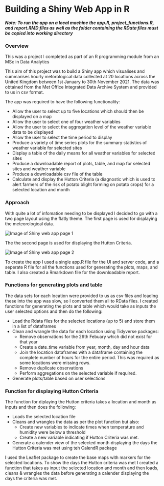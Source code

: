 
# Building a Shiny Web App in R  
***Note: To run the app on a local machine the app.R, project_functions.R, and report.RMD files as well as the folder containing the RData files must be copied into working directory*** 

### Overview

This was a project I completed as part of an R programming module from an MSc in Data Analytics  

This aim of this project was to build a Shiny app which visualises and summarises hourly metorological data collected at 20 locations across the United Kingdom between 1st January to 30th November 2021. The data was obtained from the Met Office Integrated Data Archive System and provided to us in csv format.
  
The app was required to have the following functionality:
- Allow the user to select up to five locations which should then be displayed on a map
- Allow the user to select one of four weather variables
- Allow the user to select the aggregation level of the weather variable data to be displayed
- Allow the user to select the time period to display
- Produce a variety of time series plots for the summary statistics of weather variable for selected sites
- Display a table of the daily means for all weather variables for selected sites
- Produce a downloadable report of plots, table, and map for selected sites and weather variable
- Produce a downloadable csv file of the table
- Calculate and display the Hutton Criteria (a diagnostic which is used to alert farmers of the risk of potato blight forming on potato crops) for a selected location and month
### Approach  
With quite a lot of infomation needing to be displayed I decided to go with a two page layout using the flatly theme. The first page is used for displaying the meteorological data.  

![Image of Shiny web app page 1](https://github.com/MarkMData/images/blob/main/Shiny_app_pg1.PNG?raw=true)  

The the second page is used for displaying the Hutton Criteria.  

![Image of Shiny web app page 2](https://github.com/MarkMData/images/blob/main/Shiny_app_pg2.PNG?raw=true)  

To create the app I used a single app.R file for the UI and server code, and a seperate R file for all the functions used for generating the plots, maps, and table. I also created a Rmarkdown file for the downloadable report.  

### Functions for generating plots and table  

The data sets for each location were provided to us as csv files and loading these into the app was slow, so I converted them all to RData files. I created functions for generating the plots and table which would take as inputs the user selected options and then do the following:
- Load the Rdata files for the selected locations (up to 5) and store them in a list of dataframes
- Clean and wrangle the data for each location using Tidyverse packages:
  - Remove observations for the 29th Febuary which did not exist for that year
  - Create a date_time variable from year, month, day and hour data
  - Join the location dataframes with a dataframe containing the complete number of hours for the entire period. This was required as some locations were missing rows.
  - Remove duplicate observations
  - Perform aggregations on the selected variable if required.
- Generate plots/table based on user selections

### Function for displaying Hutton Criteria  

The function for diplaying the Hutton criteria takes a location and month as inputs and then does the following:
- Loads the selected location file
- Cleans and wrangles the data as per the plot function but also:
  - Create new variables to indicate times when temperature and humidity were below a threshold
  - Create a new variable indicating if Hutton Criteria was met.
- Generate a calender view of the selected month displaying the days the Hutton Criteria was met using teh CalendR package

I used the Leaflet package to create the base maps with markers for the selected locations. To show the days the Hutton criteria was met I created a function that takes as input the selected location and month and then loads, cleans & wrangles the data before generating a calender displaying the days the criteria was met.
